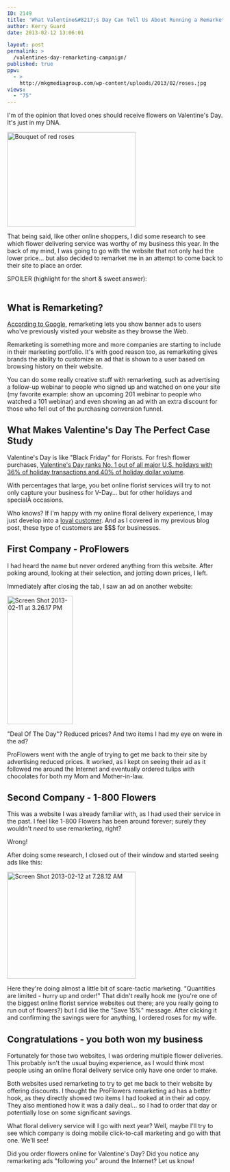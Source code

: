 ```yaml
---
ID: 2149
title: 'What Valentine&#8217;s Day Can Tell Us About Running a Remarketing Campaign'
author: Kerry Guard
date: 2013-02-12 13:06:01

layout: post
permalink: >
  /valentines-day-remarketing-campaign/
published: true
ppw:
  - >
    http://mkgmediagroup.com/wp-content/uploads/2013/02/roses.jpg
views:
  - "75"
---
```

I'm of the opinion that loved ones should receive flowers on Valentine's Day. It's just in my DNA.

<img class="size-medium wp-image-2161 alignleft" alt="Bouquet of red roses" src="http://mkgmediagroup.com/wp-content/uploads/2013/02/roses-300x221.jpg" width="300" height="221" />

That being said, like other online shoppers, I did some research to see which flower delivering service was worthy of my business this year. In the back of my mind, I was going to go with the website that not only had the lower price... but also decided to remarket me in an attempt to come back to their site to place an order.

SPOILER (highlight for the short &amp; sweet answer): <span style="color: #ffffff;">I had to use both sites I did research on: 1-800 Flowers and ProFlowers</span><span style="color: #ffffff;">.</span>
<h2>What is Remarketing?</h2>
<a href="http://www.google.com/ads/innovations/remarketing.html" target="_blank">According to Google</a>, remarketing lets you show banner ads to users who've previously visited your website as they browse the Web.

Remarketing is something more and more companies are starting to include in their marketing portfolio. It's with good reason too, as remarketing gives brands the ability to customize an ad that is shown to a user based on browsing history on their website.

You can do some really creative stuff with remarketing, such as advertising a follow-up webinar to people who signed up and watched on one your site (my favorite example: show an upcoming 201 webinar to people who watched a 101 webinar) and even showing an ad with an extra discount for those who fell out of the purchasing conversion funnel.
<h2>What Makes Valentine's Day The Perfect Case Study</h2>
Valentine's Day is like "Black Friday" for Florists. For fresh flower purchases, <a href="http://www.aboutflowers.com/flower-holidays-occasions-a-parties/flowers-for-valentines/valentines-day-statistics.html" target="_blank">Valentine's Day ranks No. 1 out of all major U.S. holidays with 36% of holiday transactions and 40% of holiday dollar volume</a>.

With percentages that large, you bet online florist services will try to not only capture your business for V-Day... but for other holidays and specialÂ occasions.

Who knows? If I'm happy with my online floral delivery experience, I may just develop into a <a href="http://mkgmediagroup.com/four-characteristics-of-a-loyal-customer/" target="_blank">loyal customer</a>. And as I covered in my previous blog post, these type of customers are $$$ for businesses.
<h2>First Company - ProFlowers</h2>
I had heard the name but never ordered anything from this website. After poking around, looking at their selection, and jotting down prices, I left.

Immediately after closing the tab, I saw an ad on another website:

<a href="http://mkgmediagroup.com/wp-content/uploads/2013/02/Screen-Shot-2013-02-11-at-3.26.17-PM.png"><img class="alignnone size-medium wp-image-2156" alt="Screen Shot 2013-02-11 at 3.26.17 PM" src="http://mkgmediagroup.com/wp-content/uploads/2013/02/Screen-Shot-2013-02-11-at-3.26.17-PM-153x300.png" width="153" height="300" /></a>

"Deal Of The Day"? Reduced prices? And two items I had my eye on were in the ad?

ProFlowers went with the angle of trying to get me back to their site by advertising reduced prices. It worked, as I kept on seeing their ad as it followed me around the Internet and eventually ordered tulips with chocolates for both my Mom and Mother-in-law.
<h2>Second Company - 1-800 Flowers</h2>
This was a website I was already familiar with, as I had used their service in the past. I feel like 1-800 Flowers has been around forever; surely they wouldn't <em>need</em> to use remarketing, right?

Wrong!

After doing some research, I closed out of their window and started seeing ads like this:

<a href="http://mkgmediagroup.com/wp-content/uploads/2013/02/Screen-Shot-2013-02-12-at-7.28.12-AM.png"><img class="alignnone size-medium wp-image-2158" alt="Screen Shot 2013-02-12 at 7.28.12 AM" src="http://mkgmediagroup.com/wp-content/uploads/2013/02/Screen-Shot-2013-02-12-at-7.28.12-AM-300x250.png" width="300" height="250" /></a>

Here they're doing almost a little bit of scare-tactic marketing. "Quantities are limited - hurry up and order!" That didn't really hook me (you're one of the biggest online florist service websites out there; are you really going to run out of flowers?) but I did like the "Save 15%" message. After clicking it and confirming the savings were for anything, I ordered roses for my wife.
<h2>Congratulations - you both won my business</h2>
Fortunately for those two websites, I was ordering multiple flower deliveries. This probably isn't the usual buying experience, as I would think most people using an online floral delivery service only have one order to make.

Both websites used remarketing to try to get me back to their website by offering discounts. I thought the ProFlowers remarketing ad has a better hook, as they directly showed two items I had looked at in their ad copy. They also mentioned how it was a daily deal... so I had to order that day or potentially lose on some significant savings.

What floral delivery service will I go with next year? Well, maybe I'll try to see which company is doing mobile click-to-call marketing and go with that one. We'll see!

Did you order flowers online for Valentine's Day? Did you notice any remarketing ads "following you" around the Internet? Let us know!